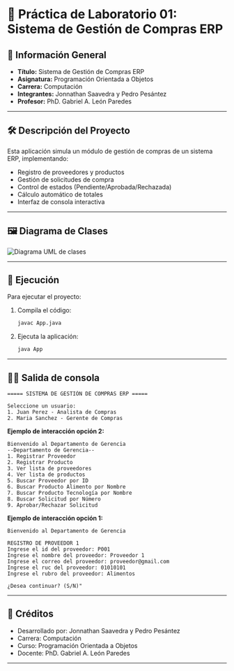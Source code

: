 # 🧪 Práctica de Laboratorio 01: Sistema de Gestión de Compras ERP

## 📌 Información General

- **Título:** Sistema de Gestión de Compras ERP
- **Asignatura:** Programación Orientada a Objetos
- **Carrera:** Computación
- **Integrantes:** Jonnathan Saavedra y Pedro Pesántez
- **Profesor:** PhD. Gabriel A. León Paredes

---

## 🛠️ Descripción del Proyecto

Esta aplicación simula un módulo de gestión de compras de un sistema ERP, implementando:

- Registro de proveedores y productos
- Gestión de solicitudes de compra
- Control de estados (Pendiente/Aprobada/Rechazada)
- Cálculo automático de totales
- Interfaz de consola interactiva

---

## 🖼️ Diagrama de Clases
![Diagrama UML de clases](https://github.com/user-attachments/assets/79d91ba6-908d-48ff-85b9-dd30ca29652d "Diagrama de clases del sistema")

---
## 🚀 Ejecución

Para ejecutar el proyecto:

1. Compila el código:
    ```bash
    javac App.java
    ```
2. Ejecuta la aplicación:
    ```bash
    java App
    ```

---

## 🧑‍💻 Salida de consola

```plaintext
===== SISTEMA DE GESTIÓN DE COMPRAS ERP =====

Seleccione un usuario:
1. Juan Perez - Analista de Compras
2. Maria Sanchez - Gerente de Compras
```
**Ejemplo de interacción opción 2:**
```plaintext
Bienvenido al Departamento de Gerencia
--Departamento de Gerencia--
1. Registrar Proveedor
2. Registrar Producto
3. Ver lista de proveedores
4. Ver lista de productos
5. Buscar Proveedor por ID
6. Buscar Producto Alimento por Nombre
7. Buscar Producto Tecnología por Nombre
8. Buscar Solicitud por Número
9. Aprobar/Rechazar Solicitud
```
**Ejemplo de interacción opción 1:**
```
Bienvenido al Departamento de Gerencia

REGISTRO DE PROVEEDOR 1
Ingrese el id del proveedor: P001
Ingrese el nombre del proveedor: Proveedor 1 
Ingrese el correo del proveedor: proveedor@gmail.com
Ingrese el ruc del proveedor: 01010101
Ingrese el rubro del proveedor: Alimentos
```
```plaintext
¿Desea continuar? (S/N)"
```
---
## 👥 Créditos

- Desarrollado por: Jonnathan Saavedra y Pedro Pesántez
- Carrera: Computación
- Curso: Programación Orientada a Objetos
- Docente: PhD. Gabriel A. León Paredes
---


